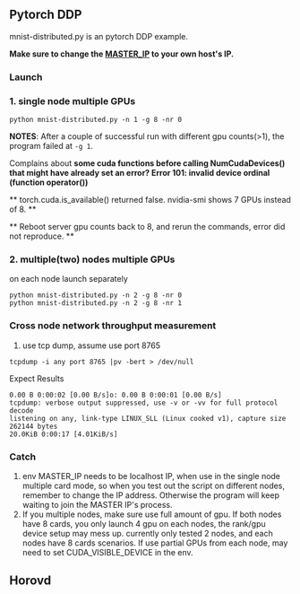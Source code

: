 ## Pytorch DDP
mnist-distributed.py is an pytorch DDP example.

**Make sure to change the [MASTER_IP](https://github.com/CentaurusInfra/alnair/blob/main/test/distributed-training/mnist-distributed.py#L25) to your own host's IP.**
### Launch
### 1. single node multiple GPUs
```
python mnist-distributed.py -n 1 -g 8 -nr 0
```
**NOTES**: After a couple of successful run with different gpu counts(>1), the program failed at  ```-g 1```. 

Complains about **some cuda functions before calling NumCudaDevices() that might have already set an error? Error 101: invalid device ordinal (function operator())**

** torch.cuda.is_available() returned false. nvidia-smi shows 7 GPUs instead of 8. **

** Reboot server gpu counts back to 8, and rerun the commands, error did not reproduce. **

### 2. multiple(two) nodes multiple GPUs
on each node launch separately 
```
python mnist-distributed.py -n 2 -g 8 -nr 0
python mnist-distributed.py -n 2 -g 8 -nr 1
```
### Cross node network throughput measurement
1. use tcp dump, assume use port 8765

```tcpdump -i any port 8765 |pv -bert > /dev/null```

Expect Results
```
0.00 B 0:00:02 [0.00 B/s]o: 0.00 B 0:00:01 [0.00 B/s]
tcpdump: verbose output suppressed, use -v or -vv for full protocol decode
listening on any, link-type LINUX_SLL (Linux cooked v1), capture size 262144 bytes
20.0KiB 0:00:17 [4.01KiB/s]
```
### Catch
1. env MASTER_IP needs to be localhost IP, when use in the single node multiple card mode, so when you test out the script on different nodes, remember to change the IP address. Otherwise the program will keep waiting to join the MASTER IP's process.
2. If you multiple nodes, make sure use full amount of gpu. If both nodes have 8 cards, you only launch 4 gpu on each nodes, the rank/gpu device setup may mess up. currently only tested 2 nodes, and each nodes have 8 cards scenarios. If use partial GPUs from each node, may need to set CUDA_VISIBLE_DEVICE in the env.

## Horovd
